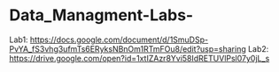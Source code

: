 # Data_Managment-Labs-

Lab1: https://docs.google.com/document/d/1SmuDSp-PvYA_fS3vhg3ufmTs6ERyksNBnOm1RTmFOu8/edit?usp=sharing
Lab2: https://drive.google.com/open?id=1xtIZAzr8Yvi58IdRETUVlPsl07y0jL_s
